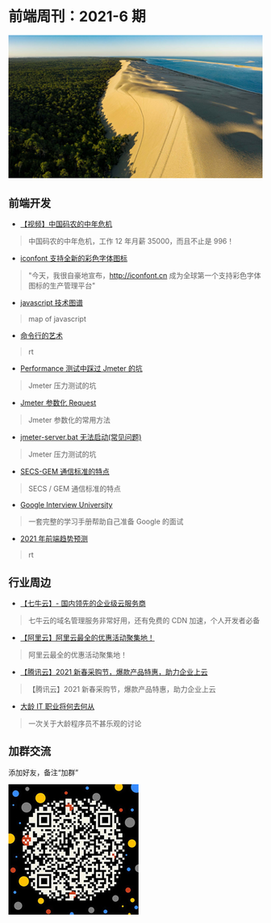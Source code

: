 # 前端周刊：2021-6 期

[![](../img/bing/20210604.jpg?imageMogr2/thumbnail/960x)](https://cn.bing.com/search?q=皮拉沙丘)

## 前端开发

- [【视频】中国码农的中年危机](https://www.bilibili.com/video/BV1Tg4y1q7wQ)

> 中国码农的中年危机，工作 12 年月薪 35000，而且不止是 996！

- [iconfont 支持全新的彩色字体图标](https://zhuanlan.zhihu.com/p/377136770)

> "今天，我很自豪地宣布，http://iconfont.cn 成为全球第一个支持彩色字体图标的生产管理平台"

- [javascript 技术图谱](https://github.com/mechaniac/Map-of-Javascript)

> map of javascript

- [命令行的艺术](https://github.com/jlevy/the-art-of-command-line/blob/master/README-zh.md)

> rt

- [Performance 测试中踩过 Jmeter 的坑](https://www.cnblogs.com/vv00cc/p/7902694.html)

> Jmeter 压力测试的坑

- [Jmeter 参数化 Request](https://www.cnblogs.com/vv00cc/p/7902688.html)

> Jmeter 参数化的常用方法

- [ jmeter-server.bat 无法启动(常见问题)](https://www.cnblogs.com/TD1900/p/12058934.html)

> Jmeter 压力测试的坑

- [SECS-GEM 通信标准的特点](https://blog.csdn.net/u014211527/article/details/103251425)

> SECS / GEM 通信标准的特点

- [Google Interview University](https://github.com/kevingo/coding-interview-university-zh-tw/blob/master/translations/README-cn.md)

> 一套完整的学习手册帮助自己准备 Google 的面试

- [2021 年前端趋势预测](https://fed.taobao.org/blog/taofed/do71ct/tfeye7/?spm=frontend-weekly.com)

> rt

## 行业周边

- [【七牛云】- 国内领先的企业级云服务商](https://marketing.qiniu.com/cps/redirect?redirect_id=4&cps_key=1hfwb75ib2jbm)

> 七牛云的域名管理服务非常好用，还有免费的 CDN 加速，个人开发者必备

- [【阿里云】阿里云最全的优惠活动聚集地！](https://www.aliyun.com/activity?source=5176.11533457&userCode=y31qmczl)

> 阿里云最全的优惠活动聚集地！

- [【腾讯云】2021 新春采购节，爆款产品特惠，助力企业上云](https://curl.qcloud.com/6TLg1x6p)

> 【腾讯云】2021 新春采购节，爆款产品特惠，助力企业上云

- [大龄 IT 职业将何去何从](https://www.yuque.com/5000tl/tl/ig6pai)

> 一次关于大龄程序员不甚乐观的讨论

## 加群交流

添加好友，备注“加群”

![refned_x](../img/a/refined-x.jpg)

